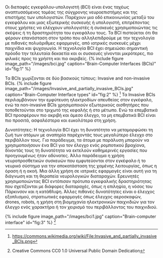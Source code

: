Οι διεπαφές εγκεφάλου-υπολογιστή (BCI) είναι ένας ταχέως αναπτυσσόμενος τομέας της σύγχρονης νευροεπιστήμης και της επιστήμης των υπολογιστών. Παρέχουν μια οδό επικοινωνίας μεταξύ του εγκεφάλου και μιας εξωτερικής συσκευής ή υπολογιστή, επιτρέποντας στους χρήστες να ελέγχουν υπολογιστές ή συσκευές χρησιμοποιώντας τις σκέψεις ή τη δραστηριότητα του εγκεφάλου τους. Τα BCI πιστεύεται ότι θα φέρουν επανάσταση στον τρόπο που αλληλεπιδρούμε με την τεχνολογία με πιθανές πολυάριθμες εφαρμογές, από ιατρικές συσκευές μέχρι παιχνίδια και ψυχαγωγία. Η τεχνολογία BCI έχει σημειώσει σημαντική πρόοδο την τελευταία δεκαετία και οι συσκευές γίνονται μικρότερες, πιο φιλικές προς το χρήστη και πιο ακριβείς.
{% include figure image_path="/images/bci.jpg" caption="Brain-Computer Interfaces (BCIs)" id="fig:1" %}

Τα BCIs χωρίζονται σε δύο βασικούς τύπους: Invasive and non-invasive BCIs.
{% include figure image_path="/images/Invasive_and_partially_invasive_BCIs.jpg" caption="Brain-Computer Interface types" id="fig:2" %} [^1] 
Τα Invasive BCIs περιλαμβάνουν την εμφύτευση ηλεκτροδίων απευθείας στον εγκέφαλο, ενώ τα non-invasive BCIs χρησιμοποιούν εξωτερικούς αισθητήρες που τοποθετούνται στο τριχωτό της κεφαλής ή στο μέτωπο. Ενώ τα επεμβατικά BCI προσφέρουν πιο ακριβή και άμεσο έλεγχο, τα μη επεμβατικά BCI είναι πιο προσιτά, ασφαλέστερα και ευκολότερα στη χρήση. 

Δυνατότητες:
Η τεχνολογία BCI έχει τη δυνατότητα να μεταμορφώσει τη ζωή των ατόμων με αναπηρία παρέχοντάς τους μεγαλύτερο έλεγχο στο περιβάλλον τους. Για παράδειγμα, τα άτομα με παράλυση μπορούν να χρησιμοποιήσουν ένα BCI για τον έλεγχο ενός ρομποτικού βραχίονα, δίνοντάς τους τη δυνατότητα να εκτελούν καθημερινές εργασίες που προηγουμένως ήταν αδύνατες. Άλλο παράδειγμα η χρήση νευροπροσθετικών συσκευών που εμφυτεύονται στον εγκέφαλο ή το νευρικό σύστημα για την αποκατάσταση της χαμένης λειτουργίας, όπως η όραση ή η ακοή. Μια άλλη χρήση σε ιατρικές εφαρμογές είναι αυτή για τη διάγνωση και τη θεραπεία νευρολογικών διαταραχών. Ερευνητές χρησιμοποιώντας BCI εντόπισαν πρότυπα εγκεφαλικής δραστηριότητας που σχετίζονται με διάφορες διαταραχές, όπως η επιληψία, η νόσος του Πάρκινσον και η κατάθλιψη.
Άλλες πιθανές δυνατότητες είναι ο έλεγχος εξοπλισμού, στρατιωτικές εφαρμογές όπως έλεγχος αεροσκαφών, drones, robots, η χρήση στη βιομηχανία ηλεκτρονικών παιχνιδιών για τον έλεγχο ενός χαρακτήρα ή τον χειρισμό του περιβάλλοντος του παιχνιδιού. 

{% include figure image_path="/images/bci1.jpg" caption="Brain-computer interface" id="fig:3" %} 
[^2]



[^1]: https://commons.wikimedia.org/wiki/File:Invasive_and_partially_invasive_BCIs.png
[^2]: Creative Commons CC0 1.0 Universal Public Domain Dedication
